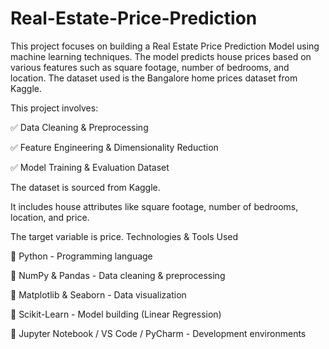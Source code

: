 # Real-Estate-Price-Prediction
This project focuses on building a Real Estate Price Prediction Model using machine learning techniques. The model predicts house prices based on various features such as square footage, number of bedrooms, and location. The dataset used is the Bangalore home prices dataset from Kaggle.

This project involves:

✅ Data Cleaning & Preprocessing

✅ Feature Engineering & Dimensionality Reduction

✅ Model Training & Evaluation
Dataset

The dataset is sourced from Kaggle.

It includes house attributes like square footage, number of bedrooms, location, and price.

The target variable is price.
Technologies & Tools Used

📌 Python - Programming language

📌 NumPy & Pandas - Data cleaning & preprocessing

📌 Matplotlib & Seaborn - Data visualization

📌 Scikit-Learn - Model building (Linear Regression)

📌 Jupyter Notebook / VS Code / PyCharm - Development environments

